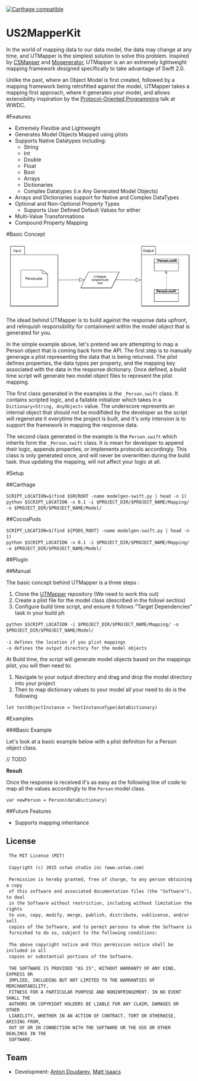 [![Carthage compatible](https://img.shields.io/badge/Carthage-compatible-4BC51D.svg?style=flat)](https://github.com/Carthage/Carthage)

# US2MapperKit

In the world of mapping data to our data model, the data may change at any time, and UTMapper is the simplest solution to solve this problem. Inspired by [CSMapper](https://github.com/marcammann/CSMapper) and [Mogenerator](https://github.com/rentzsch/mogenerator), UTMapper is an an extremely lightweight mapping framework designed specifically to take advantage of Swift 2.0.

Unlike the past, where an Object Model is first created, followed by a mapping framework being retrofitted against the model, UTMapper takes a mapping first approach, where it generates your model, and allows extensibility inspiration by the [Protocol-Oriented Programming](https://developer.apple.com/videos/wwdc/2015/?id=408) talk at WWDC.

#Features

* Extremely Flexible and Lightweight
* Generates Model Objects Mapped using plists
* Supports Native Datatypes including:
	* String
	* Int
	* Double
	* Float
	* Bool
	* Arrays
	* Dictionaries
	* Complex Datatypes (i.e Any Generated Model Objects)
* Arrays and Dictionaries support for Native and Complex DataTypes
* Optional and Non-Optional Property Types
	* Supports User Defined Default Values for either
* Multi-Value Transformations
* Compound Property Mapping

#Basic Concept

![alt tag](/readme_assets/basic_concept_image.png?raw=true)

The idead behind UTMapper is to build against the response data upfront, and relinquish responsibility for containment within the model object that is generated for you.


In the simple example above, let's pretend we are attempting to map a Person object that is coming back form the API. The first step is to manually generage a plist representing the data that is being returned. The plist defines properties, the data types per property, and the mapping key associated with the data in the response dictionary. Once defined, a build time script will generate two model object files to represent the plist mapping. 

The first class generated in the examples is the `_Person.swift` class. It contains scripted logic, and a failable initializer which takes in a `Dictionary<String, AnyObject>` value. The underscore represents an internal object that should not be modifided by the developer as the script will regenerate it everytime the project is built, and it's only intension is to support the framework in mapping the response data.

The second class generated in the example is the `Person.swift` which inherits form the  `_Person.swift` class. It is mean for developer to append their logic, appends properties, or implements protocols accordingly. This class is only generated once, and will never be overwritten during the build task. thus updating the mapping, will not affect your logic at all.



#Setup

##Carthage

```
SCRIPT_LOCATION=$(find $SRCROOT -name modelgen-swift.py | head -n 1)
python $SCRIPT_LOCATION -x 0.1 -i $PROJECT_DIR/$PROJECT_NAME/Mapping/ -o $PROJECT_DIR/$PROJECT_NAME/Model/

```
##CocoaPods

```
SCRIPT_LOCATION=$(find ${PODS_ROOT} -name modelgen-swift.py | head -n 1)
python $SCRIPT_LOCATION -v 0.1 -i $PROJECT_DIR/$PROJECT_NAME/Mapping/ -o $PROJECT_DIR/$PROJECT_NAME/Model/

```

##Plugin


##Manual


The basic concept behind UTMapper is a three steps :

1. Clone the [UTMapper](git@github.com:ustwo/UTMapper.git) repository (We need to work this out)
2. Create a plist file for the model class (described in the followi sectios)
3. Configure build time script, and ensure it follows "Target Dependencies" task in your build ph

```
python $SCRIPT_LOCATION -i $PROJECT_DIR/$PROJECT_NAME/Mapping/ -o $PROJECT_DIR/$PROJECT_NAME/Model/

-i defines the location if you plist mappings
-o defines the output directory for the model objects

```

At Build time, the script will generate model objects based on the mappings plist, you will then need to:

1. Navigate to your output directory and drag and drop the model directory into your project 
2. Then to map dictionary values to your model all your need to do is the following

```
let testObjectInstance = TestInstanceType(dataDictionary)

```

#Examples


###Basic Example

Let's look at a basic example below with a plist definition for a Person object class.

// TODO

__Result__

Once the response is received it's as easy as the following line of code to map all the values accordingly to the `Person` model class. 

```
var newPerson = Person(dataDictionary)

```

##Future Features

* Supports mapping inheritance

## License

     The MIT License (MIT)  
      
     Copyright (c) 2015 ustwo studio inc (www.ustwo.com)  
      
     Permission is hereby granted, free of charge, to any person obtaining a copy
     of this software and associated documentation files (the "Software"), to deal
     in the Software without restriction, including without limitation the rights
     to use, copy, modify, merge, publish, distribute, sublicense, and/or sell
     copies of the Software, and to permit persons to whom the Software is
     furnished to do so, subject to the following conditions:  
     
     The above copyright notice and this permission notice shall be included in all
     copies or substantial portions of the Software.  
      
     THE SOFTWARE IS PROVIDED "AS IS", WITHOUT WARRANTY OF ANY KIND, EXPRESS OR
     IMPLIED, INCLUDING BUT NOT LIMITED TO THE WARRANTIES OF MERCHANTABILITY,
     FITNESS FOR A PARTICULAR PURPOSE AND NONINFRINGEMENT. IN NO EVENT SHALL THE
     AUTHORS OR COPYRIGHT HOLDERS BE LIABLE FOR ANY CLAIM, DAMAGES OR OTHER
     LIABILITY, WHETHER IN AN ACTION OF CONTRACT, TORT OR OTHERWISE, ARISING FROM,
     OUT OF OR IN CONNECTION WITH THE SOFTWARE OR THE USE OR OTHER DEALINGS IN THE
     SOFTWARE.  


## Team

* Development: [Anton Doudarev](mailto:anton@ustwo.com), [Matt Isaacs](mailto:matt@ustwo.com)